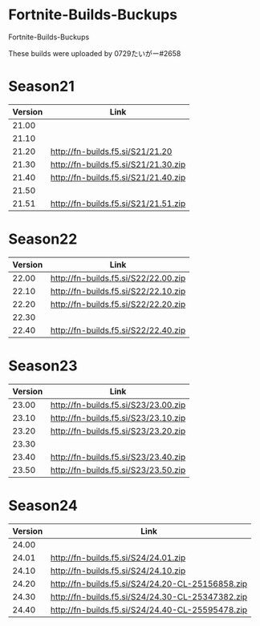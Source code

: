 # Fortnite-Builds-Buckups
Fortnite-Builds-Buckups 

These builds were uploaded by 0729たいがー#2658

# Season21
| Version | Link |
| ------------- | ------------- |
| 21.00 |  |
| 21.10 |  |
| 21.20 | http://fn-builds.f5.si/S21/21.20 |
| 21.30 | http://fn-builds.f5.si/S21/21.30.zip |
| 21.40 | http://fn-builds.f5.si/S21/21.40.zip |
| 21.50 |  |
| 21.51 | http://fn-builds.f5.si/S21/21.51.zip |

# Season22
| Version | Link |
| ------------- | ------------- |
| 22.00 | http://fn-builds.f5.si/S22/22.00.zip |
| 22.10 | http://fn-builds.f5.si/S22/22.10.zip |
| 22.20 | http://fn-builds.f5.si/S22/22.20.zip |
| 22.30 |  |
| 22.40 | http://fn-builds.f5.si/S22/22.40.zip |

# Season23
| Version | Link |
| ------------- | ------------- |
| 23.00 | http://fn-builds.f5.si/S23/23.00.zip |
| 23.10 | http://fn-builds.f5.si/S23/23.10.zip |
| 23.20 | http://fn-builds.f5.si/S23/23.20.zip |
| 23.30 |  |
| 23.40 | http://fn-builds.f5.si/S23/23.40.zip |
| 23.50 | http://fn-builds.f5.si/S23/23.50.zip |

# Season24
| Version | Link |
| ------------- | ------------- |
| 24.00 |  |
| 24.01 | http://fn-builds.f5.si/S24/24.01.zip |
| 24.10 | http://fn-builds.f5.si/S24/24.10.zip |
| 24.20 | http://fn-builds.f5.si/S24/24.20-CL-25156858.zip |
| 24.30 | http://fn-builds.f5.si/S24/24.30-CL-25347382.zip |
| 24.40 | http://fn-builds.f5.si/S24/24.40-CL-25595478.zip |
